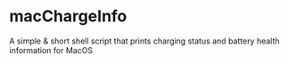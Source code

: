 # macChargeInfo
A simple &amp; short shell script that prints charging status and battery health information for MacOS
